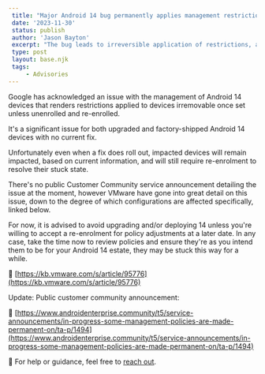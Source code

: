 ```yaml
---
 title: "Major Android 14 bug permanently applies management restrictions"
 date: '2023-11-30'
 status: publish
 author: 'Jason Bayton'
 excerpt: "The bug leads to irreversible application of restrictions, a full device wipe is the only option for resolution if policies later need to be changed."
 type: post
 layout: base.njk
 tags:
     - Advisories
---
```

Google has acknowledged an issue with the management of Android 14 devices that renders restrictions applied to devices irremovable once set unless unenrolled and re-enrolled.

It's a significant issue for both upgraded and factory-shipped Android 14 devices with no current fix.

Unfortunately even when a fix does roll out, impacted devices will remain impacted, based on current information, and will still require re-enrolment to resolve their stuck state.

There's no public Customer Community service announcement detailing the issue at the moment, however VMware have gone into great detail on this issue, down to the degree of which configurations are affected specifically, linked below.

For now, it is advised to avoid upgrading and/or deploying 14 unless you're willing to accept a re-enrolment for policy adjustments at a later date. In any case, take the time now to review policies and ensure they're as you intend them to be for your Android 14 estate, they may be stuck this way for a while.

🔗 [https://kb.vmware.com/s/article/95776](https://kb.vmware.com/s/article/95776)

Update: Public customer community announcement:

🔗 [https://www.androidenterprise.community/t5/service-announcements/in-progress-some-management-policies-are-made-permanent-on/ta-p/1494](https://www.androidenterprise.community/t5/service-announcements/in-progress-some-management-policies-are-made-permanent-on/ta-p/1494)

🛟 For help or guidance, feel free to [reach out](/support/).